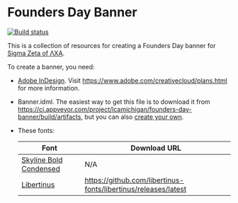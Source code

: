 # Founders Day Banner

[![Build status](https://ci.appveyor.com/api/projects/status/cnaaydemq3k3e1br?svg=true)](https://ci.appveyor.com/project/lcamichigan/founders-day-banner)

This is a collection of resources for creating a Founders Day banner for
[Sigma Zeta of ΛΧΑ](https://lcamichigan.com).

To create a banner, you need:

* [Adobe InDesign](https://www.adobe.com/products/indesign.html). Visit
  https://www.adobe.com/creativecloud/plans.html for more information.

* Banner.idml. The easiest way to get this file is to download it from
  https://ci.appveyor.com/project/lcamichigan/founders-day-banner/build/artifacts,
  but you can also [create your own](https://github.com/lcamichigan/make-idml).

* These fonts:

  | Font                                                                                                    | Download URL                                                   |
  |---------------------------------------------------------------------------------------------------------|----------------------------------------------------------------|
  | [Skyline Bold Condensed](https://store.typenetwork.com/foundry/fontbureau/fonts/skyline/bold-condensed) | N/A                                                            |
  | [Libertinus](https://github.com/libertinus-fonts/libertinus)                                            | https://github.com/libertinus-fonts/libertinus/releases/latest |
